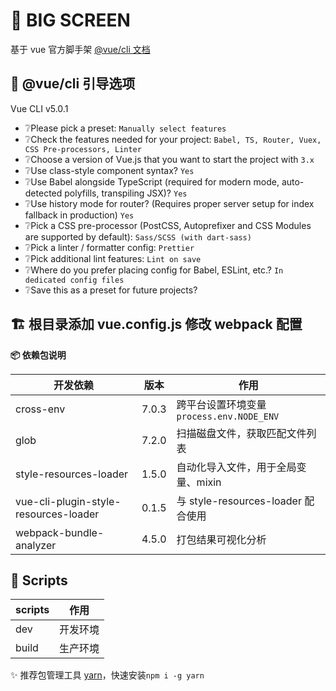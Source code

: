 # 🚀 BIG SCREEN

基于 vue 官方脚手架 [@vue/cli 文档](https://cli.vuejs.org/zh/guide/installation.html)

## 🌈 @vue/cli 引导选项

Vue CLI v5.0.1
- ❔Please pick a preset: `Manually select features`
- ❔Check the features needed for your project: `Babel, TS, Router, Vuex, CSS Pre-processors, Linter`
- ❔Choose a version of Vue.js that you want to start the project with `3.x`
- ❔Use class-style component syntax? `Yes`
- ❔Use Babel alongside TypeScript (required for modern mode, auto-detected polyfills, transpiling JSX)? `Yes`
- ❔Use history mode for router? (Requires proper server setup for index fallback in production) `Yes`
- ❔Pick a CSS pre-processor (PostCSS, Autoprefixer and CSS Modules are supported by default): `Sass/SCSS (with dart-sass)`
- ❔Pick a linter / formatter config: `Prettier`
- ❔Pick additional lint features: `Lint on save`
- ❔Where do you prefer placing config for Babel, ESLint, etc.? `In dedicated config files`
- ❔Save this as a preset for future projects?

## 🏗 根目录添加 vue.config.js 修改 webpack 配置

**📦 依赖包说明**

| 开发依赖                              | 版本  | 作用                                     |
| ------------------------------------- | ----- | ---------------------------------------- |
| cross-env                             | 7.0.3 | 跨平台设置环境变量`process.env.NODE_ENV` |
| glob                                  | 7.2.0 | 扫描磁盘文件，获取匹配文件列表           |
| style-resources-loader                | 1.5.0 | 自动化导入文件，用于全局变量、mixin      |
| vue-cli-plugin-style-resources-loader | 0.1.5 | 与 style-resources-loader 配合使用       |
| webpack-bundle-analyzer               | 4.5.0 | 打包结果可视化分析                       |

## 🏃 Scripts

| scripts | 作用     |
| ------- | -------- |
| dev     | 开发环境 |
| build   | 生产环境 |

✨ 推荐包管理工具 [yarn](https://classic.yarnpkg.com/zh-Hans/)，快速安装`npm i -g yarn`
